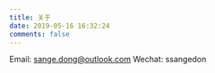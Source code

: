 ```yaml
---
title: 关于
date: 2019-05-16 16:32:24
comments: false
---
```


Email: sange.dong@outlook.com
Wechat: ssangedon